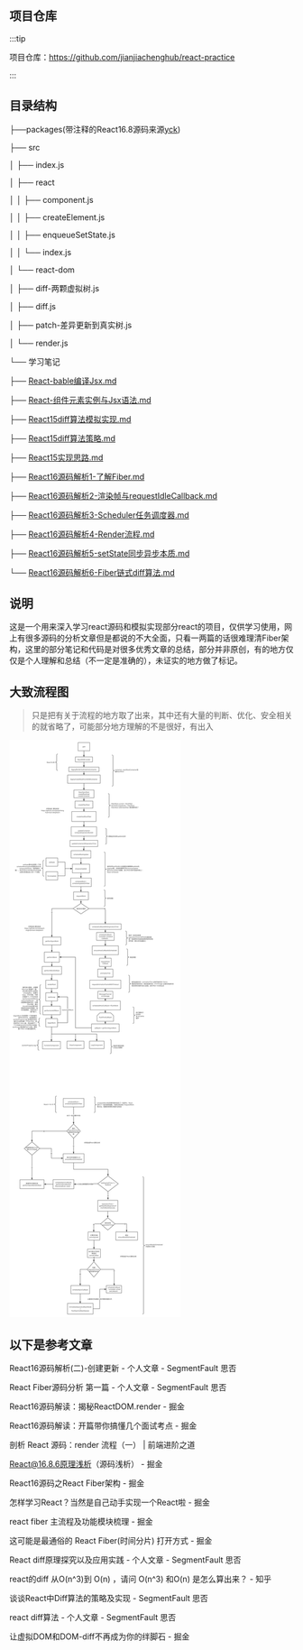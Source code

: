 ## 项目仓库

:::tip

项目仓库：https://github.com/jianjiachenghub/react-practice

:::
## 目录结构


├──packages(带注释的React16.8源码来源[yck](https://github.com/KieSun/react-interpretation))

├── src

│   ├── index.js

│   ├── react

│   │   ├── component.js

│   │   ├── createElement.js

│   │   ├── enqueueSetState.js

│   │   └── index.js

│   └── react-dom

│       ├── diff-两颗虚拟树.js

│       ├── diff.js

│       ├── patch-差异更新到真实树.js

│       └── render.js

└── 学习笔记

├── [React-bable编译Jsx.md](https://github.com/jianjiachenghub/react-deeplearn/blob/master/学习笔记/React-bable编译Jsx.md)

├── [React-组件元素实例与Jsx语法.md](https://github.com/jianjiachenghub/react-deeplearn/blob/master/学习笔记/React-组件元素实例与Jsx语法.md)

├── [React15diff算法模拟实现.md](https://github.com/jianjiachenghub/react-deeplearn/blob/master/学习笔记/React15diff算法模拟实现.md)

├── [React15diff算法策略.md](https://github.com/jianjiachenghub/react-deeplearn/blob/master/学习笔记/React15diff算法策略.md)

├── [React15实现思路.md](https://github.com/jianjiachenghub/react-deeplearn/blob/master/学习笔记/React15实现思路.md)

├── [React16源码解析1-了解Fiber.md](https://github.com/jianjiachenghub/react-deeplearn/blob/master/学习笔记/React16源码解析1-了解Fiber.md)

├── [React16源码解析2-渲染帧与requestIdleCallback.md](https://github.com/jianjiachenghub/react-deeplearn/blob/master/学习笔记/React16源码解析2-渲染帧与requestIdleCallback.md)

├── [React16源码解析3-Scheduler任务调度器.md](https://github.com/jianjiachenghub/react-deeplearn/blob/master/学习笔记/React16源码解析3-Scheduler任务调度器.md)

├── [React16源码解析4-Render流程.md](https://github.com/jianjiachenghub/react-deeplearn/blob/master/学习笔记/React16源码解析4-Render流程.md)

├── [React16源码解析5-setState同步异步本质.md](https://github.com/jianjiachenghub/react-deeplearn/blob/master/学习笔记/React16源码解析5-setState同步异步本质.md)

└── [React16源码解析6-Fiber链式diff算法.md](https://github.com/jianjiachenghub/react-deeplearn/blob/master/学习笔记/React16源码解析6-Fiber链式diff算法.md)


## 说明

这是一个用来深入学习react源码和模拟实现部分react的项目，仅供学习使用，网上有很多源码的分析文章但是都说的不大全面，只看一两篇的话很难理清Fiber架构，这里的部分笔记和代码是对很多优秀文章的总结，部分并非原创，有的地方仅仅是个人理解和总结（不一定是准确的），未证实的地方做了标记。

## 大致流程图
>只是把有关于流程的地方取了出来，其中还有大量的判断、优化、安全相关的就省略了，可能部分地方理解的不是很好，有出入

![图片无法加载](./React16源码阅读总结流程图.svg)



## 以下是参考文章



React16源码解析(二)-创建更新 - 个人文章 - SegmentFault 思否


React Fiber源码分析 第一篇 - 个人文章 - SegmentFault 思否


React16源码解读：揭秘ReactDOM.render - 掘金


React16源码解读：开篇带你搞懂几个面试考点 - 掘金

剖析 React 源码：render 流程（一） | 前端进阶之道

React@16.8.6原理浅析（源码浅析） - 掘金


React16源码之React Fiber架构 - 掘金


怎样学习React？当然是自己动手实现一个React啦 - 掘金


react fiber 主流程及功能模块梳理 - 掘金


这可能是最通俗的 React Fiber(时间分片) 打开方式 - 掘金


React diff原理探究以及应用实践 - 个人文章 - SegmentFault 思否


react的diff 从O(n^3)到 O(n) ，请问 O(n^3) 和O(n) 是怎么算出来？ - 知乎


谈谈React中Diff算法的策略及实现 - SegmentFault 思否


react diff算法 - 个人文章 - SegmentFault 思否


让虚拟DOM和DOM-diff不再成为你的绊脚石 - 掘金





